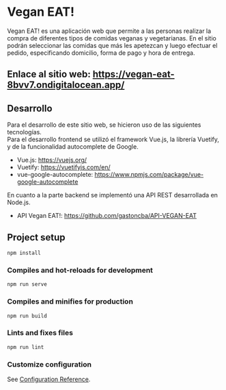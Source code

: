 # Vegan EAT!
Vegan EAT! es una aplicación web que permite a las personas realizar la compra de diferentes tipos de comidas veganas y vegetarianas. En el sitio podrán seleccionar las comidas que más les apetezcan y luego efectuar el pedido, especificando domicilio, forma de pago y hora de entrega.  

## Enlace al sitio web: https://vegan-eat-8bvv7.ondigitalocean.app/

## Desarrollo
Para el desarrollo de este sitio web, se hicieron uso de las siguientes tecnologías.<br>
Para el desarrollo frontend se utilizó el framework Vue.js, la librería Vuetify, y de la funcionalidad autocomplete de Google.

* Vue.js: https://vuejs.org/
* Vuetify: https://vuetifyjs.com/en/
* vue-google-autocomplete: https://www.npmjs.com/package/vue-google-autocomplete

En cuanto a la parte backend se implementó una API REST desarrollada en Node.js. 

* API Vegan EAT!: https://github.com/gastoncba/API-VEGAN-EAT

## Project setup
```
npm install
```

### Compiles and hot-reloads for development
```
npm run serve
```

### Compiles and minifies for production
```
npm run build
```

### Lints and fixes files
```
npm run lint
```

### Customize configuration
See [Configuration Reference](https://cli.vuejs.org/config/).
